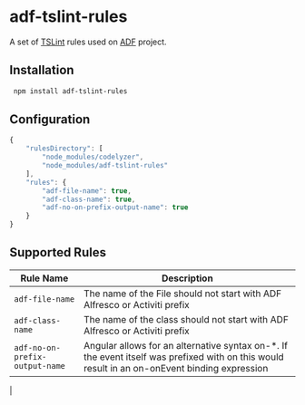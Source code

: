 # adf-tslint-rules


A set of [TSLint](https://github.com/palantir/tslint) rules used on [ADF](https://github.com/Alfresco/alfresco-ng2-components) project.

## Installation

```sh
 npm install adf-tslint-rules
```

## Configuration

```javascript
{
    "rulesDirectory": [
        "node_modules/codelyzer",
        "node_modules/adf-tslint-rules"
    ],
    "rules": {
        "adf-file-name": true,
        "adf-class-name": true,
        "adf-no-on-prefix-output-name": true
    }
}
```

Supported Rules
-----

Rule Name   | Description |
---------- | ------------ | 
`adf-file-name` | The name of the File should not start with ADF Alfresco or Activiti prefix | 
`adf-class-name` | The name of the class should not start with ADF Alfresco or Activiti prefix |
`adf-no-on-prefix-output-name` | Angular allows for an alternative syntax on-*. If the event itself was prefixed with on this would result in an on-onEvent binding expression |
|
